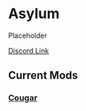 # Asylum

Placeholder

[Discord Link](#)

## Current Mods

### [Cougar](http://localhost:5173/Pages/Path%20of%20Titans/Guides/Curve%20Overrides/Modded%20Dinosaurs/Asylum/Mod-Cougar.html)